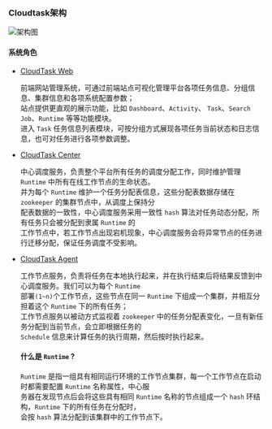 ### Cloudtask架构

![架构图](https://cloudtask.github.io/cloudtask/_media/cloudtask.png)

#### 系统角色

- [CloudTask Web](https://github.com/cloudtask/cloudtask-web)   
   
   前端网站管理系统，可通过前端站点可视化管理平台各项任务信息、分组信息、集群信息和各项系统配置参数；   
   站点提供更直观的展示功能，比如 `Dashboard`、`Activity`、 `Task`、`Search Job`、`Runtime` 等等功能模块。   
   进入 `Task` 任务信息列表模块，可按分组方式展现各项任务当前状态和日志信息，也可对任务进行各项参数调整。

- [CloudTask Center](https://github.com/cloudtask/cloudtask-center)
   
   中心调度服务，负责整个平台所有任务的调度分配工作，同时维护管理 `Runtime` 中所有在线工作节点的生命状态。   
   并为每个 `Runtime` 维护一个任务分配表信息，这些分配表数据存储在 `zookeeper` 的集群节点中，从调度上保持分   
   配表数据的一致性，中心调度服务采用一致性 `hash` 算法对任务动态分配，所有任务只会被分配到隶属 `Runtime` 的   
   工作节点中，若工作节点出现宕机现象，中心调度服务会将异常节点的任务进行迁移分配，保证任务调度不受影响。   
      
- [CloudTask Agent](https://github.com/cloudtask/cloudtask-agent)
   
   工作节点服务，负责将任务在本地执行起来，并在执行结束后将结果反馈到中心调度服务。我们可以为每个 `Runtime`    
   部署`(1~n)`个工作节点，这些节点在同一 `Runtime` 下组成一个集群，并相互分担着这个 `Runtime` 下的所有任务；   
   工作节点服务以被动方式监视着 `zookeeper` 中的任务分配表变化，一旦有新任务分配到当前节点，会立即根据任务的   
   `Schedule` 信息来计算任务的执行周期，然后按时执行起来。

   #### 什么是 `Runtime` ?

   `Runtime` 是指一组具有相同运行环境的工作节点集群，每一个工作节点在启动时都需要配置 `Runtime` 名称属性，中心服   
   务器在发现节点后会将这些具有相同 `Runtime` 名称的节点组成一个 `hash` 环结构，`Runtime` 下的所有任务在分配时，   
   会按 `hash` 算法分配到该集群中的工作节点下。
